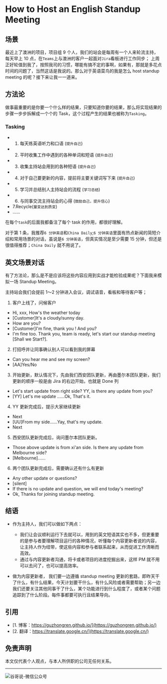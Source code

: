 # How to Host an English Standup Meeting


## 场景

最近上了澳洲的项目，项目组 9 个人，我们的站会是每周有一个人来轮流主持，每天早上 10 点，在`Teams`上与澳洲的客户一起面对`Jira`看板进行工作同步；
上周正好轮值到我了，按照我司的习惯，哪能有搞不定的事啊，如果有，那就是多花点时间的问题了，当然这话是我说的。那么对于英语菜鸟的我是怎么 host standup meeting 的呢？接下来让我一一道来。

## 方法论

做事最重要的是你要一个什么样的结果，只要知道你要的结果，那么将实现结果的步骤一步步拆解成一个个的 Task，这个过程产生的结果也被称为`Tasking`。

### Tasking

* 1. 每天练英语听力和口语 (`提升自己`)
* 2. 平时收集工作中遇到的各种单词和短语 (`提升自己`)
* 3. 收集主持站会用到的各种短语 (`提升自己`)
* 4. 对于自己要更新的内容，提前将主要关键词写下来 (`提升自己`)
* 5. 学习并总结别人主持站会的流程 (`学习总结`)
* 6. 与同事交流主持站会的心得 (`鼓励自己，提升信心`)
* 7.Recycle(`量变达到质变`)
* ......

在每个`task`的后面我都备注了每个 task 的作用，都很好理解。

对于第 1 条，我推荐`6 分钟英语`和`China Daily`;`6 分钟英语`里面有热点新闻的简短介绍和常用场景的对话，虽说是`6 分钟英语`，但真实情况是至少需要 15 分钟，但还是很值得推荐；`China Daily` 就不用说了。

## 英文场景对话

有了方法论，那么是不是应该将这些内容应用到实战才能检验成果呢？下面我来模拟一场 Standup Meeting。

主持站会我们会提前 1～2 分钟进入会议，调试语音，看板和等待客户等；

1. 客户上线了，问候客户
- Hi, xxx, How's the weather today
- [Customer]It's a cloudy/sunny day.
- How are you?
- [Customer]I'm fine, thank you ! And you?
- I'm fine too. Thank you, team is ready, let's start our standup meeting [Shall we Start?].

2. 打招呼并让同事确认别人可以看到我的屏幕
- Can you hear me and see my screen?
- [AA]Yes/No
3. 开始更新，默认情况下，先由我们西安团队更新，再由墨尔本团队更新，我们更新的顺序一般是由 Jira 的右边开始，也就是 Done 列
- Let's start update from right side? YY, is there any update from you?
- [YY] Let's me update ......Ok, That's it.
4. YY 更新完成后，提示大家继续更新
- Next
- [UU]From my side......Yay, that's my update.
- Next

5. 西安团队更新完成后，询问墨尔本团队更新。
- Those above update is from xi'an side. Is there any update from Melbourne side?
- [Melbourne]......

6. 两个团队更新完成后，需要确认还有什么有更新
- Any other update or questions?
- [silent]
- If there is no update and question, we will end today's meeting?
- Ok, Thanks for joining standup meeting.

## 结语

* 作为主持人，我们可以做如下两点：
	* 我们让会议顺利运行下去就可以，用到的英文短语其实也不多，但更重要的是参与者要理解项目运行的各种情况，听懂每个内容更新者说的内容，让主持人作为纽带，使这些内容和参与者联系起来，从而促进工作清晰而高效。
	* 通过与内容更新者沟通，将卡或者项目的进度挖掘出来，这样 PM 就不用可以去问了，也可以提高效率。

* 做为内容更新者， 我们要一边遵循 standup meeting 更新的套路，即昨天干了什么，有什么结果，今天计划要干什么，有什么风险或者需要帮助；另一边我们还要关注其他同事干了什么，某个功能进行到什么程度了，或者某个问题追踪到了什么阶段。每件事都要可执行且结果导向。

## 引用

* [1. 博客：https://guzhongren.github.io/](https://guzhongren.github.io/)
* [2. 翻译：https://translate.google.cn/](https://translate.google.cn/)

## 免责声明

本文仅代表个人观点，与本人所供职的公司无任何关系。

----
![谷哥说-微信公众号](https://cdn.jsdelivr.net/gh/guzhongren/data-hosting@master/20210819/wechat.ae9zxgscqcg.png)

